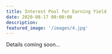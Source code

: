 ```yaml
---
title: Interest Pool for Earning Yield
date: 2020-08-17 00:00:00
description: 
featured_image: '/images/4.jpg'
---
```


Details coming soon...
